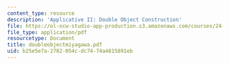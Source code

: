```yaml
---
content_type: resource
description: 'Applicative II: Double Object Construction'
file: https://ol-ocw-studio-app-production.s3.amazonaws.com/courses/24-953-argument-structure-and-syntax-spring-2003/b25e5e7a2782054cdc7474a4815891eb_doubleobjectmiyagawa.pdf
file_type: application/pdf
resourcetype: Document
title: doubleobjectmiyagawa.pdf
uid: b25e5e7a-2782-054c-dc74-74a4815891eb
---
```

